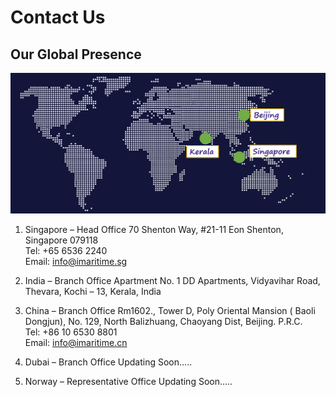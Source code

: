 # Contact Us
## Our Global Presence

<center>

![map](./img/map.png)
</center>

1. Singapore – Head Office
70 Shenton Way, 
#21-11 Eon Shenton, 
Singapore 079118  
Tel: +65 6536 2240  
Email: info@imaritime.sg

2. India – Branch Office
Apartment No. 1
DD Apartments, 
Vidyavihar Road, 
Thevara, Kochi – 13,
Kerala, India

3. China – Branch Office
Rm1602., Tower D, Poly Oriental Mansion ( Baoli Dongjun), No. 129, North 
Balizhuang, Chaoyang Dist, Beijing. P.R.C.  
Tel: +86 10 6530 8801  
Email: info@imaritime.cn

1. Dubai – Branch Office
Updating Soon…..
5. Norway – Representative Office
Updating Soon…..